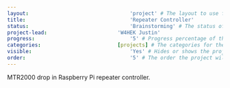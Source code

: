 ```yaml
---
layout:									'project' # The layout to use for the project page.
title:									'Repeater Controller'
status:									'Brainstorming' # The status of the project. Should be one of 'Brainstorming', 'Designing', 'Building', 'Testing', 'Implementing', 'On-Hold', or 'Cancelled'.
project-lead:						'W4HEK Justin'
progress:								'5' # Progress percentage of the project.
categories:							[projects] # The categories for the project. Projects should always be 'projects'.
visible:								'Yes' # Hides or shows the project in feeds.
order:									'5' # The order the project will be shown in feeds.
---
```



MTR2000 drop in Raspberry Pi repeater controller.
